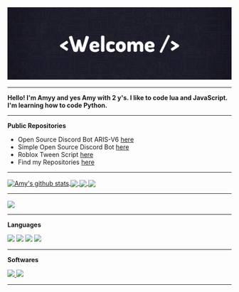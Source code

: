 <img src="https://github.com/TheEvilAmy/TheEvilAmy/blob/main/images/_TheEvilAmy%20__.png">

---

**Hello! I'm Amyy and yes Amy with 2 y's. I like to code lua and JavaScript. I'm learning how to code Python.**

---

**Public Repositories**

- Open Source Discord Bot ARIS-V6 [here](https://github.com/TheEvilAmy/open-source-aris_bot-v6)
- Simple Open Source Discord Bot [here](https://github.com/TheEvilAmy/Open-source-discordbot)
- Roblox Tween Script [here](https://github.com/TheEvilAmy/Roblox-Basic_Tween_Script)
- Find my Repositories [here](https://github.com/TheEvilAmy?tab=repositories)

---

<a href="">
  <img align="center" src="https://github-readme-stats-vert-eight.vercel.app/api?username=TheEvilAmy&theme=radical&show_icons=true&show_icons=true&include_all_commits=true&title_color=FFFFFF" alt="Amy's github stats" />
</a>
<a href="">
  <!-- Change the `github-readme-stats.anuraghazra1.vercel.app` to `github-readme-stats.vercel.app`  -->
  <img align="center" src="https://github-readme-stats-vert-eight.vercel.app/api/top-langs/?username=TheEvilAmy&layout=default&theme=radical&title_color=FFFFFF" />
</a>

<a href="https://discord.com/oauth2/authorize?client_id=819828470896132107&permissions=8&scope=bot">
  <!-- Change the `github-readme-stats.anuraghazra1.vercel.app` to `github-readme-stats.vercel.app`  -->
  <img align="center" src="https://github-readme-stats-vert-eight.vercel.app/api/pin/?username=TheEvilAmy&repo=ARIS&show_owner=false&theme=radical&title_color=FFFFFF" />
</a>

<a href="https://github.com/TheEvilAmy/Website">
  <!-- Change the `github-readme-stats.anuraghazra1.vercel.app` to `github-readme-stats.vercel.app`  -->
  <img align="center" src="https://github-readme-stats-vert-eight.vercel.app/api/pin/?username=TheEvilAmy&repo=Website&show_owner=false&theme=radical&title_color=FFFFFF" />
</a>

---
 
<a href="https://github.com/TheEvilAmy/Discord_Bot_Open_Source">
  <!-- Change the `github-readme-stats.anuraghazra1.vercel.app` to `github-readme-stats.vercel.app`  -->
  <img align="center" src="https://github-readme-stats-vert-eight.vercel.app/api/pin/?username=TheEvilAmy&repo=Discord_Bot_Open_Source&show_owner=false&theme=radical&title_color=FFFFFF" />
</a>

---

**Languages**  
      
<code><img height="30" src="https://img.shields.io/badge/Python-3776AB?style=for-the-badge&logo=python&logoColor=white"></code> 
<code><img height="30" src="https://img.shields.io/badge/JavaScript-F7DF1E?style=for-the-badge&logo=javascript&logoColor=black"></code> 
<code><img height="30" src="https://img.shields.io/badge/Node.js-43853D?style=for-the-badge&logo=node.js&logoColor=white"></code> 
<code><img height="30" src="https://img.shields.io/badge/Lua-2C2D72?style=for-the-badge&logo=lua&logoColor=white"></code> 


---

**Softwares**

<a href="https://unity.com/">
<code><img height="30" src="https://img.shields.io/badge/Unity-100000?style=for-the-badge&logo=unity&logoColor=white"></code> 
<a href="https://www.microsoft.com/en-us/resilience/remote-development-solutions?&ef_id=Cj0KCQjwjPaCBhDkARIsAISZN7QTzoMEwUqPCj1Sff0s6KIWavkNvTN8NyAG3-VmOoZEG4TOPunUSZQaArZ9EALw_wcB:G:s&OCID=AID2100424_SEM_Cj0KCQjwjPaCBhDkARIsAISZN7QTzoMEwUqPCj1Sff0s6KIWavkNvTN8NyAG3-VmOoZEG4TOPunUSZQaArZ9EALw_wcB:G:s">
<code><img height="30" src="https://img.shields.io/badge/Visual_Studio_Code-0078D4?style=for-the-badge&logo=visual%20studio%20code&logoColor=white"></code>

---
